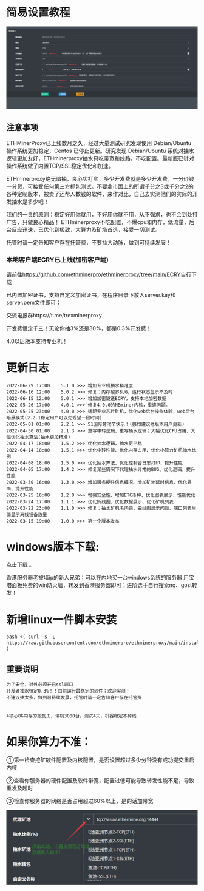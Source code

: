 
# 简易设置教程
![dk.png](dk.png)


## 注意事项
ETHMinerProxy已上线数月之久，经过大量测试研究发现使用 Debian/Ubuntu 操作系统更加稳定，Centos 已停止更新。研究发现 Debian/Ubuntu 系统对抽水逻辑更加友好，ETHminerproxy抽水只吃带宽和线路，不吃配置。最新版已针对操作系统做了内置TCP/SSL稳定优化和加速。

ETHminerproxy绝无暗抽，良心实打实，多少开发费就是多少开发费，一分价钱一分货，可接受任何第三方抓包测试。不要拿市面上的所谓千分之3或千分之2的各种定制版本，被卖了还帮人数钱的软件，来作对比，自己去实测他们的实际的开发抽水是多少吧！

我们的一贯的原则：稳定好用你就用，不好用你就不用，从不强求，也不会到处打广告，只做良心精品！
ETHminerproxy不吃配置，不爆cpu和内存，低流量，后台反应迅速，已优化到极致，大算力及矿场首选，接受一切测试。

托管时请一定告知客户存在托管费，不要抽大动脉，做到可持续发展！


### 本地客户端ECRY已上线(加密客户端)
请前往<a href="https://github.com/ethminerpro/ethminerproxy/tree/main/ECRY">https://github.com/ethminerpro/ethminerproxy/tree/main/ECRY</a>自行下载

已内置加密证书，支持自定义加密证书，在程序目录下放入server.key和server.pem文件即可；

交流电报群https://t.me/trexminerproxy


开发费恒定千三！无论你抽3%还是30%，都是0.3%开发费！

4.0以后版本支持专业机！


# 更新日志
```bigquery
2022-06-29 17:00    5.1.0 >>> 增加专业机抽水精准度
2022-06-16 12:00    5.0.2 >>> 修复：内存越界BUG，运行状态显示不及时
2022-06-15 12:00    5.0.1 >>> 增加加密隧道ECRY，支持本地加密数据
2022-05-26 17:00    4.0.1 >>> 修复4.0.0的NBminer内核，重连问题。
2022-05-25 23:00    4.0.0 >>> 适配专业芯片矿机，优化web后台操作体验，web后台暗黑模式(2.2.1稳定用户可以先观望一段时间)
2022-05-01 01:00    2.2.1 >>> 51国际劳动节快乐！(强烈建议老版本用户更新)
2022-04-30 01:00    2.1.3 >>> 重写中转逻辑、重写抽水逻辑；大幅优化CPU占用、大幅优化抽水算法(抽水更加精准)
2022-04-17 18:00    1.5.2 >>> 优化抽水逻辑，抽水更平稳
2022-04-14 18:00    1.5.1 >>> 优化中转性能、优化内存占用、优化小算力矿机抽水比例
2022-04-08 18:00    1.5.0 >>> 优化抽水算法、优化控制台日志打印、提升性能
2022-04-05 17:00    1.4.2 >>> 修复某些情况下代理抽水异常的BUG、优化逻辑，提升性能
2022-03-30 16:00    1.3.0 >>> 增加服务硬件信息概况、增加矿池延时信息、优化界面、提升性能
2022-03-25 16:00    1.2.0 >>> 增强安全性、增加ETC币种、优化图表展示、性能优化
2022-03-24 17:00    1.1.1 >>> 优化折线图、优化数据展示、优化矿机列表
2022-03-22 23:00    1.1.0 >>> 修复：抽水矿机名问题，曲线图展示问题，端口列表里面显示离线设备数量
2022-03-15 19:00    1.0.0 >>> 第一个版本发布
```
# windows版本下载:
[点击下载 ](https://github.com/ethminerpro/ethminerproxy/raw/main/ethminerproxy_windows.exe) 。




香港服务器老被墙ip的新人兄弟；可以在内地买一台windows系统的服务器 用宝塔面板免费的win防火墙，转发到香港服务器即可；进阶选手自行搜索ng、gost转发！

# 新增linux一件脚本安装
```
bash <( curl -s -L https://raw.githubusercontent.com/ethminerpro/ethminerproxy/main/install.sh )
```


## 重要说明
```bigquery
为了安全，对外必须开启ssl端口
开发者抽水恒定0.3%！！目前运行最稳定的软件；欢迎实测！
不建议抽太多，做到可持续发展，托管时请一定告知客户存在托管费


4核心8G内存的搬瓦工，带机3000台，测试4天，机器稳定不掉线
```

# 如果你算力不准：
①第一检查挖矿软件配置及内核配置，是否设置超过多少分钟没有成功提交重启内核

②查看你服务器的硬件配置及软件带宽，配置过低可能导致转发性能不足，导致重发及超时

③检查你服务器的网络是否占用超过60%以上，是的话加带宽


![dz.png](dz.png)



